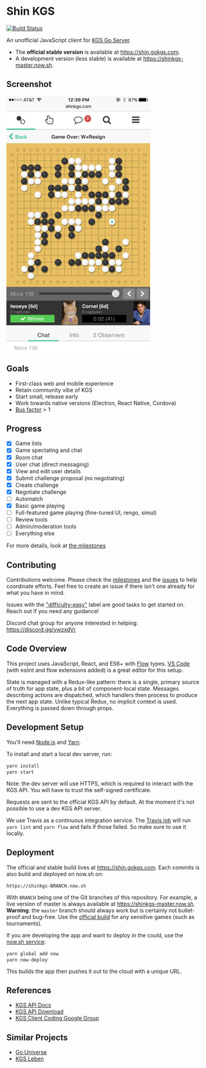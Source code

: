 # Shin KGS
[![Build Status](https://travis-ci.com/jkk/shinkgs.svg?branch=master)](https://travis-ci.com/jkk/shinkgs)

An unofficial JavaScript client for [KGS Go Server](http://www.gokgs.com/).

- The **official stable version** is available at https://shin.gokgs.com.
- A development version (less stable) is available at https://shinkgs-master.now.sh.

## Screenshot

<img src="./design/screenshot.png" alt="Screenshot - iOS Safari" width="375" height="667">

## Goals

* First-class web and mobile experience
* Retain community vibe of KGS
* Start small, release early
* Work towards native versions (Electron, React Native, Cordova)
* [Bus factor](https://en.wikipedia.org/wiki/Bus_factor) > 1

## Progress

- [x] Game lists
- [x] Game spectating and chat
- [x] Room chat
- [x] User chat (direct messaging)
- [x] View and edit user details
- [x] Submit challenge proposal (no negotiating)
- [x] Create challenge
- [x] Negotiate challenge
- [ ] Automatch
- [x] Basic game playing
- [ ] Full-featured game playing (fine-tuned UI, rengo, simul)
- [ ] Review tools
- [ ] Admin/moderation tools
- [ ] Everything else

For more details, look at [the milestones](https://github.com/jkk/shinkgs/milestones)

## Contributing

Contributions welcome. Please check the [milestones](https://github.com/jkk/shinkgs/milestones) and the [issues](https://github.com/jkk/shinkgs/issues) to help coordinate efforts. Feel free to create an issue if there isn't one already for what you have in mind.

Issues with the ["difficulty-easy"](https://github.com/jkk/shinkgs/issues?q=is%3Aopen+is%3Aissue+label%3Adifficulty-easy) label are good tasks to get started on. Reach out if you need any guidance!

Discord chat group for anyone interested in helping: https://discord.gg/vwzxdVr

## Code Overview

This project uses JavaScript, React, and ES6+ with [Flow](https://flow.org/) types. [VS Code](https://code.visualstudio.com/) (with eslint and flow extensions added) is a great editor for this setup.

State is managed with a Redux-like pattern: there is a single, primary source of truth for app state, plus a bit of component-local state. Messages describing actions are dispatched, which handlers then process to produce the next app state. Unlike typical Redux, no implicit context is used. Everything is passed down through props.

## Development Setup

You'll need [Node.js](https://nodejs.org/en/) and [Yarn](https://yarnpkg.com/en/).

To install and start a local dev server, run:

```
yarn install
yarn start
```

Note: the dev server will use HTTPS, which is required to interact with the KGS API. You will have to trust the self-signed certificate.

Requests are sent to the official KGS API by default. At the moment it's not possible to use a dev KGS API server.

We use Travis as a continuous integration service. The [Travis job](.travis.yml) will run `yarn lint` and `yarn flow` and fails if those failed. So make sure to use it locally.

## Deployment

The official and stable build lives at https://shin.gokgs.com. Each commits is also build and deployed on now.sh on:

```
https://shinkgs-BRANCH.now.sh
```

With `BRANCH` being one of the Git branches of this repository. For example, a live version of master is always available at https://shinkgs-master.now.sh. **Warning**: the `master` branch should always work but is certainly not bullet-proof and bug-free. Use the [official build](https://shin.gokgs.com) for any sensitive games (such as tournaments).

If you are developing the app and want to deploy in the could, use the [now.sh service](https://zeit.co/now):

```
yarn global add now
yarn now-deploy
```

This builds the app then pushes it out to the cloud with a unique URL.

## References

* [KGS API Docs](https://www.gokgs.com/json/protocol.html)
* [KGS API Download](https://www.gokgs.com/help/protocol.html)
* [KGS Client Coding Google Group](https://groups.google.com/forum/#!forum/kgs-client-coding)

## Similar Projects

* [Go Universe](https://github.com/IlyaKirillov/GoUniverse)
* [KGS Leben](https://github.com/stephenmartindale/kgs-leben)

